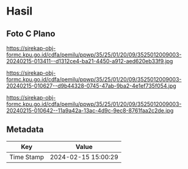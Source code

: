 # Hasil

## Foto C Plano

https://sirekap-obj-formc.kpu.go.id/cdfa/pemilu/ppwp/35/25/01/20/09/3525012009003-20240215-013411--d1312ce4-ba21-4450-a912-aed620eb33f9.jpg

https://sirekap-obj-formc.kpu.go.id/cdfa/pemilu/ppwp/35/25/01/20/09/3525012009003-20240215-010627--d9b44328-0745-47ab-9ba2-4e1ef735f054.jpg

https://sirekap-obj-formc.kpu.go.id/cdfa/pemilu/ppwp/35/25/01/20/09/3525012009003-20240215-010642--11a9a42a-13ac-4d9c-9ec8-8761faa2c2de.jpg


## Metadata

| Key        | Value               |
| ---------- | ------------------- |
| Time Stamp | 2024-02-15 15:00:29 |



